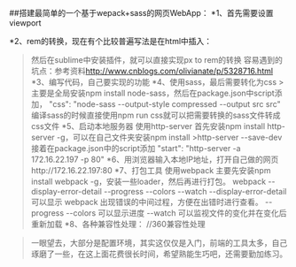 ##搭建最简单的一个基于wepack+sass的网页WebApp：
*1、首先需要设置 viewport
><meta name="viewport" content="width=device-width, initial-scale=1.0, minimum->scale=1.0, maximum-scale=1.0, user-scalable=no"/> 
*2、rem的转换，现在有个比较普遍写法是在html中插入：
><script type='text/javascript'>
>document.documentElement.style.fontSize = >document.documentElement.clientWidth /3.75 + 'px';
></script>
>然后在sublime中安装插件，就可以直接实现px to rem的转换
>容易遇到的坑点：参考资料<http://www.cnblogs.com/olivianate/p/5328716.html>
*3、编写代码，自己要实现的功能
*4、使用sass，最后需要转化为css
       >主要是全局安装npm install node-sass，然后在package.json中script添加，
>"css": "node-sass --output-style compressed --output src src"
>编译sass的时候直接使用npm run css就可以把需要转换的sass文件转成css文件
*5、启动本地服务器
>使用http-server 首先安装npm install http-server -g，可以在自己文件夹安装npm install >http-server --save-dev  接着在package.json中的script添加
> "start": "http-server -a 172.16.22.197 -p 80"
*6、用浏览器输入本地IP地址，打开自己做的网页http://172.16.22.197:80
*7、打包工具
>使用webpack 主要先安装npm install  webpack -g，安装一些loader，然后再进行打包。
>webpack --display-error-detail --progress --colors --watch
> --display-error-detail 可以显示 webpack 出现错误的中间过程，方便在出错时进行查看。
>--progress --colors 可以显示进度
>--watch 可以监视文件的变化并在变化后重新加载
*8、各种兼容性处理：
><meta name="apple-mobile-web-app-capable" content="yes">
><meta name="apple-mobile-web-app-status-bar-style" content="black">
><meta name="format-detection" content="telephone=no,email=no"/>
><meta name="renderer" content="webkit" />     //360兼容性处理

>一眼望去，大部分是配置环境，其实这仅仅是入门，前端的工具太多，自己琢磨了一些，在这上面花费很长时间，希望熟能生巧吧，还需要勤加练习。